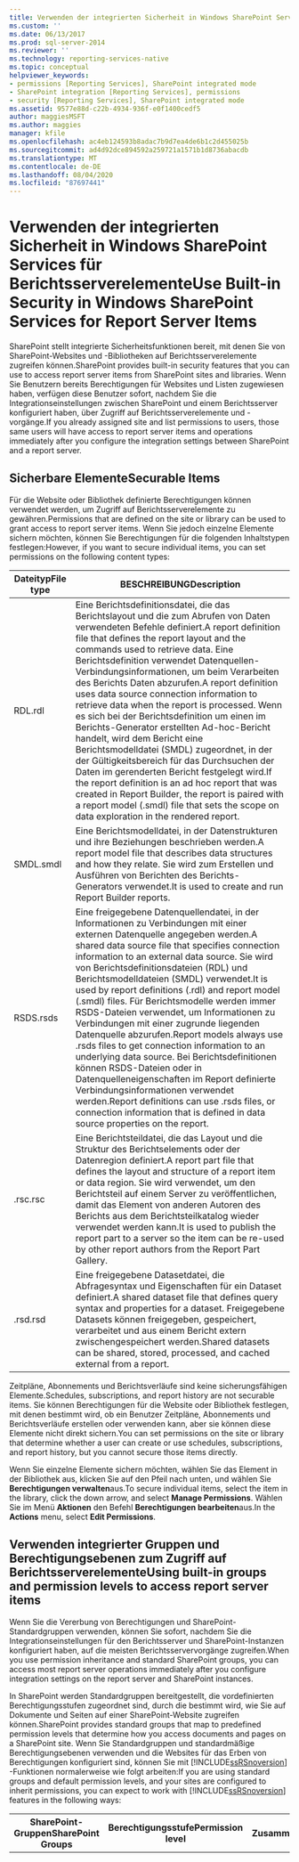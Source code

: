 ```yaml
---
title: Verwenden der integrierten Sicherheit in Windows SharePoint Services für Berichtsserverelemente | Microsoft-Dokumentation
ms.custom: ''
ms.date: 06/13/2017
ms.prod: sql-server-2014
ms.reviewer: ''
ms.technology: reporting-services-native
ms.topic: conceptual
helpviewer_keywords:
- permissions [Reporting Services], SharePoint integrated mode
- SharePoint integration [Reporting Services], permissions
- security [Reporting Services], SharePoint integrated mode
ms.assetid: 9577e88d-c22b-4934-936f-e0f1400cedf5
author: maggiesMSFT
ms.author: maggies
manager: kfile
ms.openlocfilehash: ac4eb124593b8adac7b9d7ea4de6b1c2d455025b
ms.sourcegitcommit: ad4d92dce894592a259721a1571b1d8736abacdb
ms.translationtype: MT
ms.contentlocale: de-DE
ms.lasthandoff: 08/04/2020
ms.locfileid: "87697441"
---
```

# <a name="use-built-in-security-in-windows-sharepoint-services-for-report-server-items"></a><span data-ttu-id="2b185-102">Verwenden der integrierten Sicherheit in Windows SharePoint Services für Berichtsserverelemente</span><span class="sxs-lookup"><span data-stu-id="2b185-102">Use Built-in Security in Windows SharePoint Services for Report Server Items</span></span>
  <span data-ttu-id="2b185-103">SharePoint stellt integrierte Sicherheitsfunktionen bereit, mit denen Sie von SharePoint-Websites und -Bibliotheken auf Berichtsserverelemente zugreifen können.</span><span class="sxs-lookup"><span data-stu-id="2b185-103">SharePoint provides built-in security features that you can use to access report server items from SharePoint sites and libraries.</span></span> <span data-ttu-id="2b185-104">Wenn Sie Benutzern bereits Berechtigungen für Websites und Listen zugewiesen haben, verfügen diese Benutzer sofort, nachdem Sie die Integrationseinstellungen zwischen SharePoint und einem Berichtsserver konfiguriert haben, über Zugriff auf Berichtsserverelemente und -vorgänge.</span><span class="sxs-lookup"><span data-stu-id="2b185-104">If you already assigned site and list permissions to users, those same users will have access to report server items and operations immediately after you configure the integration settings between SharePoint and a report server.</span></span>  
  
## <a name="securable-items"></a><span data-ttu-id="2b185-105">Sicherbare Elemente</span><span class="sxs-lookup"><span data-stu-id="2b185-105">Securable Items</span></span>  
 <span data-ttu-id="2b185-106">Für die Website oder Bibliothek definierte Berechtigungen können verwendet werden, um Zugriff auf Berichtsserverelemente zu gewähren.</span><span class="sxs-lookup"><span data-stu-id="2b185-106">Permissions that are defined on the site or library can be used to grant access to report server items.</span></span> <span data-ttu-id="2b185-107">Wenn Sie jedoch einzelne Elemente sichern möchten, können Sie Berechtigungen für die folgenden Inhaltstypen festlegen:</span><span class="sxs-lookup"><span data-stu-id="2b185-107">However, if you want to secure individual items, you can set permissions on the following content types:</span></span>  
  
|<span data-ttu-id="2b185-108">Dateityp</span><span class="sxs-lookup"><span data-stu-id="2b185-108">File type</span></span>|<span data-ttu-id="2b185-109">BESCHREIBUNG</span><span class="sxs-lookup"><span data-stu-id="2b185-109">Description</span></span>|  
|---------------|-----------------|  
|<span data-ttu-id="2b185-110">RDL</span><span class="sxs-lookup"><span data-stu-id="2b185-110">.rdl</span></span>|<span data-ttu-id="2b185-111">Eine Berichtsdefinitionsdatei, die das Berichtslayout und die zum Abrufen von Daten verwendeten Befehle definiert.</span><span class="sxs-lookup"><span data-stu-id="2b185-111">A report definition file that defines the report layout and the commands used to retrieve data.</span></span> <span data-ttu-id="2b185-112">Eine Berichtsdefinition verwendet Datenquellen-Verbindungsinformationen, um beim Verarbeiten des Berichts Daten abzurufen.</span><span class="sxs-lookup"><span data-stu-id="2b185-112">A report definition uses data source connection information to retrieve data when the report is processed.</span></span> <span data-ttu-id="2b185-113">Wenn es sich bei der Berichtsdefinition um einen im Berichts-Generator erstellten Ad-hoc-Bericht handelt, wird dem Bericht eine Berichtsmodelldatei (SMDL) zugeordnet, in der der Gültigkeitsbereich für das Durchsuchen der Daten im gerenderten Bericht festgelegt wird.</span><span class="sxs-lookup"><span data-stu-id="2b185-113">If the report definition is an ad hoc report that was created in Report Builder, the report is paired with a report model (.smdl) file that sets the scope on data exploration in the rendered report.</span></span>|  
|<span data-ttu-id="2b185-114">SMDL</span><span class="sxs-lookup"><span data-stu-id="2b185-114">.smdl</span></span>|<span data-ttu-id="2b185-115">Eine Berichtsmodelldatei, in der Datenstrukturen und ihre Beziehungen beschrieben werden.</span><span class="sxs-lookup"><span data-stu-id="2b185-115">A report model file that describes data structures and how they relate.</span></span> <span data-ttu-id="2b185-116">Sie wird zum Erstellen und Ausführen von Berichten des Berichts-Generators verwendet.</span><span class="sxs-lookup"><span data-stu-id="2b185-116">It is used to create and run Report Builder reports.</span></span>|  
|<span data-ttu-id="2b185-117">RSDS</span><span class="sxs-lookup"><span data-stu-id="2b185-117">.rsds</span></span>|<span data-ttu-id="2b185-118">Eine freigegebene Datenquellendatei, in der Informationen zu Verbindungen mit einer externen Datenquelle angegeben werden.</span><span class="sxs-lookup"><span data-stu-id="2b185-118">A shared data source file that specifies connection information to an external data source.</span></span> <span data-ttu-id="2b185-119">Sie wird von Berichtsdefinitionsdateien (RDL) und Berichtsmodelldateien (SMDL) verwendet.</span><span class="sxs-lookup"><span data-stu-id="2b185-119">It is used by report definitions (.rdl) and report model (.smdl) files.</span></span> <span data-ttu-id="2b185-120">Für Berichtsmodelle werden immer RSDS-Dateien verwendet, um Informationen zu Verbindungen mit einer zugrunde liegenden Datenquelle abzurufen.</span><span class="sxs-lookup"><span data-stu-id="2b185-120">Report models always use .rsds files to get connection information to an underlying data source.</span></span> <span data-ttu-id="2b185-121">Bei Berichtsdefinitionen können RSDS-Dateien oder in Datenquelleneigenschaften im Report definierte Verbindungsinformationen verwendet werden.</span><span class="sxs-lookup"><span data-stu-id="2b185-121">Report definitions can use .rsds files, or connection information that is defined in data source properties on the report.</span></span>|  
|<span data-ttu-id="2b185-122">.rsc</span><span class="sxs-lookup"><span data-stu-id="2b185-122">.rsc</span></span>|<span data-ttu-id="2b185-123">Eine Berichtsteildatei, die das Layout und die Struktur des Berichtselements oder der Datenregion definiert.</span><span class="sxs-lookup"><span data-stu-id="2b185-123">A report part file that defines the layout and structure of a report item or data region.</span></span> <span data-ttu-id="2b185-124">Sie wird verwendet, um den Berichtsteil auf einem Server zu veröffentlichen, damit das Element von anderen Autoren des Berichts aus dem Berichtsteilkatalog wieder verwendet werden kann.</span><span class="sxs-lookup"><span data-stu-id="2b185-124">It is used to publish the report part to a server so the item can be re-used by other report authors from the Report Part Gallery.</span></span>|  
|<span data-ttu-id="2b185-125">.rsd</span><span class="sxs-lookup"><span data-stu-id="2b185-125">.rsd</span></span>|<span data-ttu-id="2b185-126">Eine freigegebene Datasetdatei, die Abfragesyntax und Eigenschaften für ein Dataset definiert.</span><span class="sxs-lookup"><span data-stu-id="2b185-126">A shared dataset file that defines query syntax and properties for a dataset.</span></span> <span data-ttu-id="2b185-127">Freigegebene Datasets können freigegeben, gespeichert, verarbeitet und aus einem Bericht extern zwischengespeichert werden.</span><span class="sxs-lookup"><span data-stu-id="2b185-127">Shared datasets can be shared, stored, processed, and cached external from a report.</span></span>|  
  
 <span data-ttu-id="2b185-128">Zeitpläne, Abonnements und Berichtsverläufe sind keine sicherungsfähigen Elemente.</span><span class="sxs-lookup"><span data-stu-id="2b185-128">Schedules, subscriptions, and report history are not securable items.</span></span> <span data-ttu-id="2b185-129">Sie können Berechtigungen für die Website oder Bibliothek festlegen, mit denen bestimmt wird, ob ein Benutzer Zeitpläne, Abonnements und Berichtsverläufe erstellen oder verwenden kann, aber sie können diese Elemente nicht direkt sichern.</span><span class="sxs-lookup"><span data-stu-id="2b185-129">You can set permissions on the site or library that determine whether a user can create or use schedules, subscriptions, and report history, but you cannot secure those items directly.</span></span>  
  
 <span data-ttu-id="2b185-130">Wenn Sie einzelne Elemente sichern möchten, wählen Sie das Element in der Bibliothek aus, klicken Sie auf den Pfeil nach unten, und wählen Sie **Berechtigungen verwalten**aus.</span><span class="sxs-lookup"><span data-stu-id="2b185-130">To secure individual items, select the item in the library, click the down arrow, and select **Manage Permissions**.</span></span> <span data-ttu-id="2b185-131">Wählen Sie im Menü **Aktionen** den Befehl **Berechtigungen bearbeiten**aus.</span><span class="sxs-lookup"><span data-stu-id="2b185-131">In the **Actions** menu, select **Edit Permissions**.</span></span>  
  
## <a name="using-built-in-groups-and-permission-levels-to-access-report-server-items"></a><span data-ttu-id="2b185-132">Verwenden integrierter Gruppen und Berechtigungsebenen zum Zugriff auf Berichtsserverelemente</span><span class="sxs-lookup"><span data-stu-id="2b185-132">Using built-in groups and permission levels to access report server items</span></span>  
 <span data-ttu-id="2b185-133">Wenn Sie die Vererbung von Berechtigungen und SharePoint-Standardgruppen verwenden, können Sie sofort, nachdem Sie die Integrationseinstellungen für den Berichtsserver und SharePoint-Instanzen konfiguriert haben, auf die meisten Berichtsservervorgänge zugreifen.</span><span class="sxs-lookup"><span data-stu-id="2b185-133">When you use permission inheritance and standard SharePoint groups, you can access most report server operations immediately after you configure integration settings on the report server and SharePoint instances.</span></span>  
  
 <span data-ttu-id="2b185-134">In SharePoint werden Standardgruppen bereitgestellt, die vordefinierten Berechtigungsstufen zugeordnet sind, durch die bestimmt wird, wie Sie auf Dokumente und Seiten auf einer SharePoint-Website zugreifen können.</span><span class="sxs-lookup"><span data-stu-id="2b185-134">SharePoint provides standard groups that map to predefined permission levels that determine how you access documents and pages on a SharePoint site.</span></span> <span data-ttu-id="2b185-135">Wenn Sie Standardgruppen und standardmäßige Berechtigungsebenen verwenden und die Websites für das Erben von Berechtigungen konfiguriert sind, können Sie mit [!INCLUDE[ssRSnoversion](../../includes/ssrsnoversion-md.md)] -Funktionen normalerweise wie folgt arbeiten:</span><span class="sxs-lookup"><span data-stu-id="2b185-135">If you are using standard groups and default permission levels, and your sites are configured to inherit permissions, you can expect to work with [!INCLUDE[ssRSnoversion](../../includes/ssrsnoversion-md.md)] features in the following ways:</span></span>  
  
|<span data-ttu-id="2b185-136">**SharePoint-Gruppen**</span><span class="sxs-lookup"><span data-stu-id="2b185-136">**SharePoint Groups**</span></span>|<span data-ttu-id="2b185-137">**Berechtigungsstufe**</span><span class="sxs-lookup"><span data-stu-id="2b185-137">**Permission level**</span></span>|<span data-ttu-id="2b185-138">**Zusammenfassung**</span><span class="sxs-lookup"><span data-stu-id="2b185-138">**Summary**</span></span>|<span data-ttu-id="2b185-139">**Zugriff auf den Berichtsserver**</span><span class="sxs-lookup"><span data-stu-id="2b185-139">**Report Server Access**</span></span>|  
|---------------------------|--------------------------|-----------------|------------------------------|  
|<span data-ttu-id="2b185-140">**Besitzer**</span><span class="sxs-lookup"><span data-stu-id="2b185-140">**Owners**</span></span>|<span data-ttu-id="2b185-141">Vollzugriff</span><span class="sxs-lookup"><span data-stu-id="2b185-141">Full Control</span></span>|<span data-ttu-id="2b185-142">Besitzer verfügen über vollständige Berechtigungen zum Erstellen, Verwalten und Sichern von Berichtsserverelementen und -vorgängen.</span><span class="sxs-lookup"><span data-stu-id="2b185-142">Owners have full permissions to create, manage, and secure report server items and operations.</span></span>|<span data-ttu-id="2b185-143">Legen Berechtigungen fest, die den Zugriff auf alle in Bibliotheken auf der gesamten Website gespeicherten Berichtsserverelemente steuern.</span><span class="sxs-lookup"><span data-stu-id="2b185-143">Set permissions that control access to all report server items stored in libraries throughout the site.</span></span> <span data-ttu-id="2b185-144">Legen Berechtigungen innerhalb eines Berichtsmodells fest (auch als Modellelementsicherheit bezeichnet).</span><span class="sxs-lookup"><span data-stu-id="2b185-144">Set permissions within a report model (also referred to as model item security).</span></span> <span data-ttu-id="2b185-145">Passen einen Berichts-Viewer-Webpart an.</span><span class="sxs-lookup"><span data-stu-id="2b185-145">Customize a Report Viewer Web Part.</span></span> <span data-ttu-id="2b185-146">Fügen Berichte und andere Elemente zu Bibliotheken hinzu.</span><span class="sxs-lookup"><span data-stu-id="2b185-146">Add reports and other items to libraries.</span></span> <span data-ttu-id="2b185-147">Bearbeiten Elementeigenschaften für Berichte und andere Dokumente.</span><span class="sxs-lookup"><span data-stu-id="2b185-147">Edit item properties for reports and other documents.</span></span> <span data-ttu-id="2b185-148">Löschen Berichte und andere Elemente.</span><span class="sxs-lookup"><span data-stu-id="2b185-148">Delete reports and other items.</span></span> <span data-ttu-id="2b185-149">Zeigen Berichte an, einschließlich Berichten, bei denen Berichtsmodelle für das Durchsuchen von Daten verwendet werden.</span><span class="sxs-lookup"><span data-stu-id="2b185-149">View reports, including reports that use report models for data exploration.</span></span> <span data-ttu-id="2b185-150">Legen Parameter für Berichte fest.</span><span class="sxs-lookup"><span data-stu-id="2b185-150">Set parameters on reports.</span></span> <span data-ttu-id="2b185-151">Legen Verarbeitungsoptionen für einen Bericht fest.</span><span class="sxs-lookup"><span data-stu-id="2b185-151">Set processing options on a report.</span></span> <span data-ttu-id="2b185-152">Generieren Berichtsmodelle.</span><span class="sxs-lookup"><span data-stu-id="2b185-152">Generate report models.</span></span> <span data-ttu-id="2b185-153">Erstellen Berichte im Berichts-Generator.</span><span class="sxs-lookup"><span data-stu-id="2b185-153">Create reports in Report Builder.</span></span> <span data-ttu-id="2b185-154">Erstellen und verwalten freigegebene Datenquellen.</span><span class="sxs-lookup"><span data-stu-id="2b185-154">Create and manage shared data sources.</span></span> <span data-ttu-id="2b185-155">Erstellen, ändern und löschen Abonnements, die sich im Besitz beliebiger Benutzer befinden.</span><span class="sxs-lookup"><span data-stu-id="2b185-155">Create, change, and delete subscriptions that are owned by any user.</span></span> <span data-ttu-id="2b185-156">Erstellen und verwalten freigegebene Zeitpläne, die auf der gesamten Website verwendet werden.</span><span class="sxs-lookup"><span data-stu-id="2b185-156">Create and manage shared schedules used throughout the site.</span></span> <span data-ttu-id="2b185-157">Erstellen und verwalten Versionen eines Dokuments, einschließlich Berichtsverläufen.</span><span class="sxs-lookup"><span data-stu-id="2b185-157">Create and manage versions of a document, including report history.</span></span> <span data-ttu-id="2b185-158">Laden die Quelldatei für eine Berichtsdefinition oder ein Berichtsmodell herunter.</span><span class="sxs-lookup"><span data-stu-id="2b185-158">Download the source file for a report definition or a report model.</span></span> <span data-ttu-id="2b185-159">Ersetzen eine Berichtsdefinition, ein Berichtsmodell, eine freigegebene Datenquelle oder eine Ressource (wobei die Elementeigenschaften und Berechtigungen beibehalten werden).</span><span class="sxs-lookup"><span data-stu-id="2b185-159">Replace a report definition, report model, shared data source, or resource (preserving item properties and permissions).</span></span>|  
|<span data-ttu-id="2b185-160">**Mitglieder**</span><span class="sxs-lookup"><span data-stu-id="2b185-160">**Members**</span></span>|<span data-ttu-id="2b185-161">Mitwirken</span><span class="sxs-lookup"><span data-stu-id="2b185-161">Contribute</span></span>|<span data-ttu-id="2b185-162">Mitglieder können neue Elemente erstellen und Elementberichte und Modelle aus Entwurfstools in einer SharePoint-Bibliothek veröffentlichen.</span><span class="sxs-lookup"><span data-stu-id="2b185-162">Members can create new items and publish items reports and models from design tools to a SharePoint library.</span></span>|<span data-ttu-id="2b185-163">Fügen Berichte und andere Elemente zu Bibliotheken hinzu.</span><span class="sxs-lookup"><span data-stu-id="2b185-163">Add reports and other items to libraries.</span></span> <span data-ttu-id="2b185-164">Bearbeiten Elementeigenschaften für Berichte und andere Dokumente.</span><span class="sxs-lookup"><span data-stu-id="2b185-164">Edit item properties for reports and other documents.</span></span> <span data-ttu-id="2b185-165">Löschen Berichte und andere Elemente.</span><span class="sxs-lookup"><span data-stu-id="2b185-165">Delete reports and other items.</span></span> <span data-ttu-id="2b185-166">Zeigen Berichte an, einschließlich Berichten, bei denen Berichtsmodelle für das Durchsuchen von Daten verwendet werden.</span><span class="sxs-lookup"><span data-stu-id="2b185-166">View reports, including reports that use report models for data exploration.</span></span> <span data-ttu-id="2b185-167">Zeigen frühere Versionen eines Dokuments an, einschließlich Berichtsverlaufs-Momentaufnahmen (hierfür ist es erforderlich, dass ein Benutzer auch über die Berechtigung zum Öffnen des Berichts verfügt, für den der Berichtsverlauf erstellt wurde).</span><span class="sxs-lookup"><span data-stu-id="2b185-167">View past versions of a document, including report history snapshots (requires that a user also has permission to open the report for which report history was created).</span></span> <span data-ttu-id="2b185-168">Legen Parameter für Berichte fest.</span><span class="sxs-lookup"><span data-stu-id="2b185-168">Set parameters on reports.</span></span> <span data-ttu-id="2b185-169">Legen Verarbeitungsoptionen für einen Bericht fest.</span><span class="sxs-lookup"><span data-stu-id="2b185-169">Set processing options on a report.</span></span> <span data-ttu-id="2b185-170">Generieren Berichtsmodelle.</span><span class="sxs-lookup"><span data-stu-id="2b185-170">Generate report models.</span></span> <span data-ttu-id="2b185-171">Erstellen Berichte im Berichts-Generator.</span><span class="sxs-lookup"><span data-stu-id="2b185-171">Create reports in Report Builder.</span></span> <span data-ttu-id="2b185-172">Erstellen und verwalten freigegebene Datenquellen.</span><span class="sxs-lookup"><span data-stu-id="2b185-172">Create and manage shared data sources.</span></span> <span data-ttu-id="2b185-173">Erstellen, ändern und löschen Abonnements, die sich im Besitz des Benutzers befinden.</span><span class="sxs-lookup"><span data-stu-id="2b185-173">Create, change, and delete subscriptions that are owned by the user.</span></span> <span data-ttu-id="2b185-174">Verwenden freigegebene Zeitpläne mit einem Abonnement.</span><span class="sxs-lookup"><span data-stu-id="2b185-174">Use shared schedules with a subscription.</span></span> <span data-ttu-id="2b185-175">Erstellen und verwalten Versionen eines Dokuments, einschließlich Berichtsverläufen.</span><span class="sxs-lookup"><span data-stu-id="2b185-175">Create and manage versions of a document, including report history.</span></span> <span data-ttu-id="2b185-176">Laden die Quelldatei für eine Berichtsdefinition oder ein Berichtsmodell herunter.</span><span class="sxs-lookup"><span data-stu-id="2b185-176">Download the source file for a report definition or a report model.</span></span> <span data-ttu-id="2b185-177">Ersetzen eine Berichtsdefinition, ein Berichtsmodell, eine freigegebene Datenquelle oder eine Ressource (wobei die Elementeigenschaften und Berechtigungen beibehalten werden).</span><span class="sxs-lookup"><span data-stu-id="2b185-177">Replace a report definition, report model, shared data source, or resource (preserving item properties and permissions).</span></span>|  
|<span data-ttu-id="2b185-178">**Besucher** und **Viewer**</span><span class="sxs-lookup"><span data-stu-id="2b185-178">**Visitors** and **Viewers**</span></span>|<span data-ttu-id="2b185-179">Lesen</span><span class="sxs-lookup"><span data-stu-id="2b185-179">Read</span></span>|<span data-ttu-id="2b185-180">Besucher können Berichte anzeigen.</span><span class="sxs-lookup"><span data-stu-id="2b185-180">Visitors can view reports</span></span>|<span data-ttu-id="2b185-181">Zeigen Berichte an, einschließlich Berichten, bei denen Berichtsmodelle für das Durchsuchen von Daten verwendet werden.</span><span class="sxs-lookup"><span data-stu-id="2b185-181">View reports, including reports that use report models for data exploration.</span></span>|  
  
 <span data-ttu-id="2b185-182">Wenn Sie die integrierten Gruppen und Berechtigungsebenen nicht verwenden, müssen Sie bestimmte Berechtigungen einschließen, um auf [!INCLUDE[ssRSnoversion](../../includes/ssrsnoversion-md.md)] -Funktionen zugreifen zu können.</span><span class="sxs-lookup"><span data-stu-id="2b185-182">If you are not using the built-in groups and permission levels, you must include specific permissions in order to access [!INCLUDE[ssRSnoversion](../../includes/ssrsnoversion-md.md)] features.</span></span> <span data-ttu-id="2b185-183">Weitere Informationen finden Sie unter [Festlegen von Berechtigungen für Berichtsservervorgänge in einer SharePoint-Webanwendung](set-permissions-for-report-server-operations-in-a-sharepoint-web-application.md).</span><span class="sxs-lookup"><span data-stu-id="2b185-183">For more information, see [Set Permissions for Report Server Operations in a SharePoint Web Application](set-permissions-for-report-server-operations-in-a-sharepoint-web-application.md).</span></span>  
  
## <a name="see-also"></a><span data-ttu-id="2b185-184">Weitere Informationen</span><span class="sxs-lookup"><span data-stu-id="2b185-184">See Also</span></span>  
 <span data-ttu-id="2b185-185">[Erteilen von Berechtigungen für Berichtsserverelemente auf einer SharePoint-Website](granting-permissions-on-report-server-items-on-a-sharepoint-site.md) </span><span class="sxs-lookup"><span data-stu-id="2b185-185">[Granting Permissions on Report Server Items on a SharePoint Site](granting-permissions-on-report-server-items-on-a-sharepoint-site.md) </span></span>  
 <span data-ttu-id="2b185-186">[Vergleichen der Rollen und Aufgaben in Reporting Services mit SharePoint-Gruppen und -Berechtigungen](../reporting-services-roles-tasks-vs-sharepoint-groups-permissions.md) </span><span class="sxs-lookup"><span data-stu-id="2b185-186">[Compare Roles and Tasks in Reporting Services to SharePoint Groups and Permissions](../reporting-services-roles-tasks-vs-sharepoint-groups-permissions.md) </span></span>  
 <span data-ttu-id="2b185-187">[Festlegen von Berechtigungen für Berichtsservervorgänge in einer SharePoint-Webanwendung](set-permissions-for-report-server-operations-in-a-sharepoint-web-application.md) </span><span class="sxs-lookup"><span data-stu-id="2b185-187">[Set Permissions for Report Server Operations in a SharePoint Web Application](set-permissions-for-report-server-operations-in-a-sharepoint-web-application.md) </span></span>  
 [<span data-ttu-id="2b185-188">Granting Permissions on Report Server Items on a SharePoint Site (Erteilen von Berechtigungen für Berichtsserverelemente auf einer SharePoint-Website)</span><span class="sxs-lookup"><span data-stu-id="2b185-188">Granting Permissions on Report Server Items on a SharePoint Site</span></span>](granting-permissions-on-report-server-items-on-a-sharepoint-site.md)  
  
  
